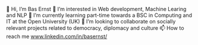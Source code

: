 👋 Hi, I’m Bas Ernst
👀 I’m interested in Web development, Machine Learing and NLP 
🌱 I’m currently learning part-time towards a BSC in Computing and IT at the Open University (UK)
💞️ I’m looking to collaborate on socially relevant projects related to democracy, diplomacy and culture
📫 How to reach me www.linkedin.com/in/basernst/



<!---
ErnstBas/ErnstBas is a ✨ special ✨ repository because its `README.md` (this file) appears on your GitHub profile.
You can click the Preview link to take a look at your changes.
--->
